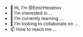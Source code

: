 - 👋 Hi, I’m @ElmirHesenov
- 👀 I’m interested in ...
- 🌱 I’m currently learning ...
- 💞️ I’m looking to collaborate on ...
- 📫 How to reach me ...

<!---
ElmirHesenov/ElmirHesenov is a ✨ special ✨ repository because its `README.md` (this file) appears on your GitHub profile.
You can click the Preview link to take a look at your changes.
--->
